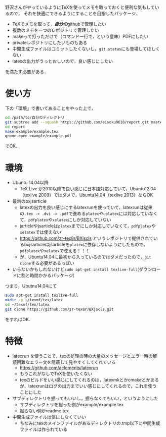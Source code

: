 野沢さんがやっているようにTeXを使ってメモを取っておくと便利な気もしているので，
それを快適にできるようにすることを目指したパッケージ．

- TeXでメモを取って，***自分の***githubで管理したい
- 複数のメモを一つのレポジトリで管理したい
- makeって打っただけで（コマンド一行で，という意味）PDFにしたい
- privateレポジトリにしたいものもある
- 中間生成ファイルはコミットしたくないし，``git status``にも登場してほしくない
- latexの出力がうっとおしいので，良い感じにしたい

を満たす必要がある．

使い方
========

下の「環境」で書いてあることをやった上で，

```bash
cd /path/to/自分のディレクトリ
git subtree add --squash https://github.com/eisoku9618/report.git master -P report
cd report
make example/example.tex
gnome-open example/example.pdf
```

でOK．

環境
========

- Ubuntu 14.04以降
   - TeX Live が2010以降で良い感じに日本語対応していて，Ubuntu12.04（texlive 2009）ではダメで，Ubuntu14.04（texlive 2013）ならOK
- 最新のbxjsarticle
   - latexの出力を良い感じにするlatexrunを使っていて，latexrunは従来の``.tex -> .dvi -> .pdf``で進める``platex``や``uplatex``には対応していなくて，``pdfplatex``や``xelatex``にしか対応していない
   - jarticleやjsarticleは``platex``までにしか対応していなくて，``pdfplatex``や``xelatex``では使えない
   - https://github.com/zr-tex8r/BXjscls というレポジトリで提供されているbxjsarticleはjsarticleを``platex``に依存しないようにしたもので，``pdfplatex``や``xelatex``で使える！！！
   - が，Ubuntu14.04に最初から入っているのではダメだったので，``git clone``する必要があるっぽい
- いらないかもしれないけど``sudo apt-get install texlive-full``(ダウンロードに割と時間かかるパッケージ)

つまり，Ubutnu14.04にて

```bash
sudo apt-get install texlive-full
mkdir -p ~/texmf/tex/latex
cd ~/texmf/tex/latex
git clone https://github.com/zr-tex8r/BXjscls.git
```

をすればOK．

特徴
========

- latexrun を使うことで，texの処理の時の大量のメッセージとエラー時の解読困難なエラー文を隠蔽して見やすくしてくれている
   - https://github.com/aclements/latexrun
   - もうこれがなしでTeXを使いたくない
   - texのビルドをいい感じにしてくれるのは，latexmkとかomakeとかあるが，latexrunはログの出力までいい感じにしてくれるので，これを使うことにした
- サブディレクトリを掘ってもいいし，掘らなくてもいい，というようにした
   - サブディレクトリを掘った例がexample/example.tex
   - 掘らない例がreadme.tex
- 中間生成ファイルは気にしなくていい
   - ちなみにtexのメインファイルがあるディレクトリの.tmp以下に中間生成ファイルは作られている
